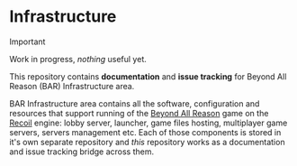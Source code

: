 # Infrastructure

> [!IMPORTANT]
> Work in progress, *nothing* useful yet.

This repository contains **documentation** and **issue tracking** for Beyond
All Reason (BAR) Infrastructure area.

BAR Infrastructure area contains all the software, configuration and resources
that support running of the [Beyond All Reason](https://github.com/beyond-all-reason/Beyond-All-Reason)
game on the [Recoil](https://github.com/beyond-all-reason/spring) engine: lobby
server, launcher, game files hosting, multiplayer game servers, servers
management etc. Each of those components is stored in it's own separate
repository and *this* repository works as a documentation and issue tracking
bridge across them.
